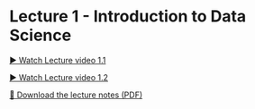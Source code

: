 # Lecture 1 - Introduction to Data Science

[▶️ Watch Lecture video 1.1](https://unsw-my.sharepoint.com/:v:/r/personal/z3528297_ad_unsw_edu_au/Documents/Stream%20Migrated%20Videos/Lecture%201.1%20-%20Intro%20to%20data%20science-20200530_012808.mp4?csf=1&web=1&nav=eyJyZWZlcnJhbEluZm8iOnsicmVmZXJyYWxBcHAiOiJPbmVEcml2ZUZvckJ1c2luZXNzIiwicmVmZXJyYWxBcHBQbGF0Zm9ybSI6IldlYiIsInJlZmVycmFsTW9kZSI6InZpZXciLCJyZWZlcnJhbFZpZXciOiJNeUZpbGVzTGlua0NvcHkifX0&e=FfeoGL)

[▶️ Watch Lecture video 1.2](https://unsw-my.sharepoint.com/:v:/r/personal/z3528297_ad_unsw_edu_au/Documents/Stream%20Migrated%20Videos/Lecture%201.2%20-%20Data%20science%20diagram-20200530_014520.mp4?csf=1&web=1&nav=eyJyZWZlcnJhbEluZm8iOnsicmVmZXJyYWxBcHAiOiJPbmVEcml2ZUZvckJ1c2luZXNzIiwicmVmZXJyYWxBcHBQbGF0Zm9ybSI6IldlYiIsInJlZmVycmFsTW9kZSI6InZpZXciLCJyZWZlcnJhbFZpZXciOiJNeUZpbGVzTGlua0NvcHkifX0&e=WrtnHR)

[📄 Download the lecture notes (PDF)](Lecture1_notes.pdf)